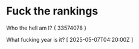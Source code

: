 # Fuck the rankings

Who the hell am I?
{ 33574078 }

What fucking year is it?
[ 2025-05-07T04:20:00Z ]
